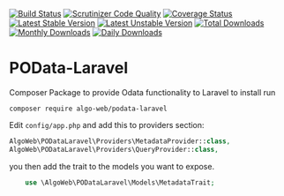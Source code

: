 [![Build Status](https://travis-ci.org/Algo-Web/POData-Laravel.svg?branch=master)](https://travis-ci.org/Algo-Web/POData-Laravel)
[![Scrutinizer Code Quality](https://scrutinizer-ci.com/g/Algo-Web/POData-Laravel/badges/quality-score.png?b=master)](https://scrutinizer-ci.com/g/Algo-Web/POData-Laravel/?branch=master)
[![Coverage Status](https://coveralls.io/repos/github/Algo-Web/POData-Laravel/badge.svg?branch=master)](https://coveralls.io/github/Algo-Web/POData-Laravel?branch=master)
[![Latest Stable Version](https://poser.pugx.org/algo-web/podata-laravel/v/stable)](https://packagist.org/packages/algo-web/podata-laravel)
[![Latest Unstable Version](https://poser.pugx.org/algo-web/podata-laravel/v/unstable)](https://packagist.org/packages/algo-web/podata-laravel)
[![Total Downloads](https://poser.pugx.org/algo-web/podata-laravel/downloads)](https://packagist.org/packages/algo-web/podata-laravel)
[![Monthly Downloads](https://poser.pugx.org/algo-web/podata-laravel/d/monthly)](https://packagist.org/packages/algo-web/podata-laravel)
[![Daily Downloads](https://poser.pugx.org/algo-web/podata-laravel/d/daily)](https://packagist.org/packages/algo-web/podata-laravel)

# POData-Laravel
Composer Package to provide Odata functionality to Laravel
to install run
```
composer require algo-web/podata-laravel
```

Edit `config/app.php` and add this to providers section:

```php
AlgoWeb\PODataLaravel\Providers\MetadataProvider::class,
AlgoWeb\PODataLaravel\Providers\QueryProvider::class,
```

you then add the trait to the models you want to expose.

```php
    use \AlgoWeb\PODataLaravel\Models\MetadataTrait;
```
